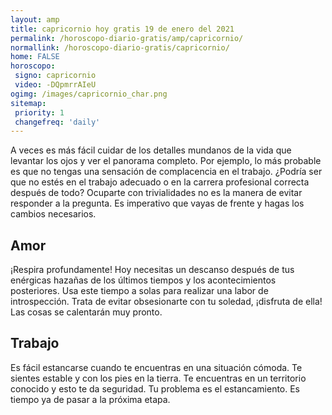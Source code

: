 ```yaml
---
layout: amp
title: capricornio hoy gratis 19 de enero del 2021 
permalink: /horoscopo-diario-gratis/amp/capricornio/
normallink: /horoscopo-diario-gratis/capricornio/
home: FALSE
horoscopo:
 signo: capricornio
 video: -DQpmrrAIeU
ogimg: /images/capricornio_char.png
sitemap:
 priority: 1
 changefreq: 'daily'
---
```



A veces es más fácil cuidar de los detalles mundanos de la vida que levantar los ojos y ver el panorama completo. Por ejemplo, lo más probable es que no tengas una sensación de complacencia en el trabajo. ¿Podría ser que no estés en el trabajo adecuado o en la carrera profesional correcta después de todo? Ocuparte con trivialidades no es la manera de evitar responder a la pregunta. Es imperativo que vayas de frente y hagas los cambios necesarios.

## Amor

¡Respira profundamente! Hoy necesitas un descanso después de tus enérgicas hazañas de los últimos tiempos y los acontecimientos posteriores. Usa este tiempo a solas para realizar una labor de introspección. Trata de evitar obsesionarte con tu soledad, ¡disfruta de ella! Las cosas se calentarán muy pronto.

## Trabajo

Es fácil estancarse cuando te encuentras en una situación cómoda. Te sientes estable y con los pies en la tierra. Te encuentras en un territorio conocido y esto te da seguridad. Tu problema es el estancamiento. Es tiempo ya de pasar a la próxima etapa.